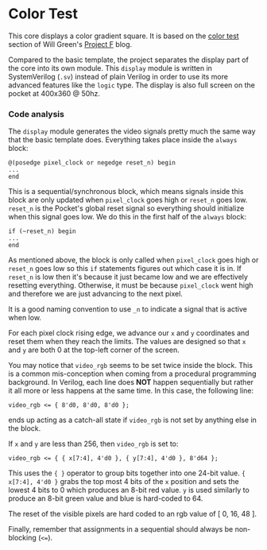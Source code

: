 # Color Test

This core displays a color gradient square. It is based on the [color test](https://projectf.io/posts/fpga-graphics/) section of Will Green's [Project F](https://projectf.io) blog.

Compared to the basic template, the project separates the display part of the core into its own module. This `display` module is written in SystemVerilog (`.sv`) instead of plain Verilog in order to use its more advanced features like the `logic` type. The display is also full screen on the pocket at 400x360 @ 50hz.

### Code analysis

The `display` module generates the video signals pretty much the same way that the basic template does. Everything takes place inside the `always` block:
```
@(posedge pixel_clock or negedge reset_n) begin
...
end
```
This is a sequential/synchronous block, which means signals inside this block are only updated when `pixel_clock` goes high or `reset_n` goes low. `reset_n` is the Pocket's global reset signal so everything should initialize when this signal goes low. We do this in the first half of the `always` block:
```
if (~reset_n) begin
...
end
```
As mentioned above, the block is only called when `pixel_clock` goes high or `reset_n` goes low so this `if` statements figures out which case it is in. If `reset_n` is low then it's because it just became low and we are effectively resetting everything. Otherwise, it must be because `pixel_clock` went high and therefore we are just advancing to the next pixel.

It is a good naming convention to use `_n` to indicate a signal that is active when low.

For each pixel clock rising edge, we advance our `x` and `y` coordinates and reset them when they reach the limits. The values are designed so that `x` and `y` are both 0 at the top-left corner of the screen.

You may notice that `video_rgb` seems to be set twice inside the block. This is a common mis-conception when coming from a procedural programming background. In Verilog, each line does **NOT** happen sequentially but rather it all more or less happens at the same time. In this case, the following line:
```
video_rgb <= { 8'd0, 8'd0, 8'd0 };
```
ends up acting as a catch-all state if `video_rgb` is not set by anything else in the block.

If `x` and `y` are less than 256, then `video_rgb` is set to:
```
video_rgb <= { { x[7:4], 4'd0 }, { y[7:4], 4'd0 }, 8'd64 };
```

This uses the `{ }` operator to group bits together into one 24-bit value. `{ x[7:4], 4'd0 }` grabs the top most 4 bits of the `x` position and sets the lowest 4 bits to 0 which produces an 8-bit red value. `y` is used similarly to produce an 8-bit green value and blue is hard-coded to 64.

The reset of the visible pixels are hard coded to an rgb value of [ 0, 16, 48 ].

Finally, remember that assignments in a sequential should always be non-blocking (`<=`).
